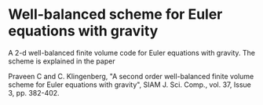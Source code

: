 # Well-balanced scheme for Euler equations with gravity

A 2-d well-balanced finite volume code for Euler equations with gravity. The scheme is explained in the paper

Praveen C and C. Klingenberg, "A second order well-balanced finite volume scheme for Euler equations with gravity", SIAM J. Sci. Comp., vol. 37, Issue 3, pp. 382-402.